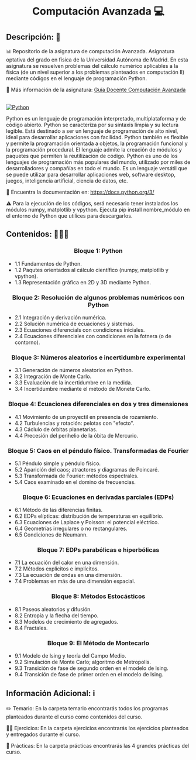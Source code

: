 <h1 align="center">Computación Avanzada 💻</h1>

<h2>Descripción: 📄</h2>

📊 Repositorio de la asignatura de computación Avanzada. Asignatura optativa del grado en física de la Universidad Autónoma de Madrid. En esta asignatura se resuelven problemas del cálculo numérico aplicables a la física (de un nivel superior a los problemas planteados en computación II) mediante códigos en el lenguaje de programación Python.<br>

🥼 Más información de la asignatura: <a href="Guía Docente. Computación Avanzada.pdf">Guía Docente Computación Avanzada</a><br><br>

[![Python](https://img.shields.io/badge/python-3.10.7-yellow?style=for-the-badge&logo=python&logoColor=white&labelColor=101010)]()

Python es un lenguaje de programación interpretado, multiplataforma y de código abierto. Python se caracteriza por su sintaxis limpia y su lectura legible. Está destinado a ser un lenguaje de programación de alto nivel, ideal para desarrollar aplicaciones con facilidad. Python también es flexible y permite la programación orientada a objetos, la programación funcional y la programación procedural. El lenguaje admite la creación de módulos y paquetes que permiten la reutilización de código. Python es uno de los lenguajes de programación más populares del mundo, utilizado por miles de desarrolladores y compañías en todo el mundo. Es un lenguaje versátil que se puede utilizar para desarrollar aplicaciones web, software desktop, juegos, inteligencia artificial, ciencia de datos, etc. 

💼 Encuentra la documentación en: https://docs.python.org/3/

:warning: Para la ejecución de los códigos, será necesario tener instalados los módulos numpy, matplotlib y vpython. Ejecuta pip install nombre_módulo en el entorno de Python que utilices para descargarlos.

<h2>Contenidos: 🧑🏻‍🏫</h2>
<h3 align="center">Bloque 1: Python</h3>

- 1.1 Fundamentos de Python.
- 1.2 Paqutes orientados al cálculo científico (numpy, matplotlib y vpython).
- 1.3 Representación gráfica en 2D y 3D mediante Python.

<h3 align="center">Bloque 2: Resolución de algunos problemas numéricos con Python</h3>

- 2.1 Integración y derivación numérica.
- 2.2 Solución numérica de ecuaciones y sistemas.
- 2.3 Ecuaciones diferencials con condiciones iniciales.
- 2.4 Ecuaciones diferenciales con condiciones en la fotnera (o de contorno).
  
 <h3 align="center">Bloque 3: Números aleatorios e incertidumbre experimental</h3>
 
 - 3.1 Generación de números aleatorios en Python.
 - 3.2 Integración de Monte Carlo.
 - 3.3 Evaluación de la incertidumbre en la medida.
 - 3.4 Incertidumbre mediante el método de Monete Carlo.
 
 <h3 align="center">Bloque 4: Ecuaciones diferenciales en dos y tres dimensiones</h3>
  
 - 4.1 Movimiento de un proyectil en presencia de rozamiento.
 - 4.2 Turbulencias y rotación: pelotas con "efecto".
 - 4.3 Cáclulo de órbitas planetarias.
 - 4.4 Precesión del perihelio de la óbita de Mercurio.
 
 <h3 align="center">Bloque 5: Caos en el péndulo físico. Transformadas de Fourier</h3>
 
 - 5.1 Péndulo simple y péndulo físico.
 - 5.2 Aparición del caos; atractores y diagramas de Poincaré.
 - 5.3 Transformada de Fourier: métodos espectrales.
 - 5.4 Caos examinado en el domino de frecuencias.
 
 <h3 align="center">Bloque 6: Ecuaciones en derivadas parciales (EDPs)</h3>
 
 - 6.1 Método de las diferencias finitas.
 - 6.2 EDPs elípticas: distribución de temperaturas en equilibrio.
 - 6.3 Ecuaciones de Laplace y Poisson: el potencial eléctrico.
 - 6.4 Geometrías irregulares o no rectangulares.
 - 6.5 Condiciones de Neumann.

 <h3 align="center">Bloque 7: EDPs parabólicas e hiperbólicas</h3>
 
 - 7.1 La ecuación del calor en una dimensión.
 - 7.2 Métodos explícitos e implícitos.
 - 7.3 La ecuación de ondas en una dimensión.
 - 7.4 Problemas en más de una dimensión espacial.

 <h3 align="center">Bloque 8: Métodos Estocásticos</h3>
 
 - 8.1 Paseos aleatorios y difusión.
 - 8.2 Entropía y la flecha del tiempo.
 - 8.3 Modelos de crecimiento de agregados.
 - 8.4 Fractales.

 <h3 align="center">Bloque 9: El Método de Montecarlo</h3>
 
 - 9.1 Modelo de Ising y teoría del Campo Medio.
 - 9.2 Simulación de Monte Carlo; algoritmo de Metropolis.
 - 9.3 Transición de fase de segundo orden en el modelo de Ising.
 - 9.4 Transición de fase de primer orden en el modelo de Ising.
  
<h2>Información Adicional: ℹ️</h2>

✏️ Temario: En la carpeta temario encontrarás todos los programas planteados durante el curso como contenidos del curso.

🏋🏻 Ejercicios: En la carpeta ejercicios encontrarás los ejercicios planteados y entregados durante el curso.

🦾 Prácticas: En la carpeta prácticas encontrarás las 4 grandes prácticas del curso.
